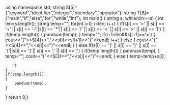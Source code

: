 using namespace std; 
string S[5]= {"keyword","identifier","integer","boundary","operator"}; 
string T[6]= {"main","if","else","for","while","int"}; 
int main() {
string s;
while(cin>>s)
{
    int len=s.length();
    string temp="";
    for(int i=0; i<len; i++)
    {
        if(s[i] == '=' || s[i] == '+' || s[i] == '-'||s[i] == '*'|| s[i] == '/' || s[i] == '<' || s[i] == '>' || s[i] == '!')
        {
            if(temp.length())
            {
                panduan(temp);
            }
            temp="";
            if(i+1<len&&s[i+1]=='=')
            {
                cout<<"("<<S[4]<<","<<s[i]<<s[i+1]<<")"<<endl;
                i++;
            }
            else
            {
                cout<<"("<<S[4]<<","<<s[i]<<")"<<endl;
            }
        }
        else if(s[i] == '(' || s[i] == ')' || s[i] == '{'||s[i] == '}'|| s[i] == ',' || s[i] ==';')
        {
            if(temp.length())
            {
                panduan(temp);
            }
            temp="";
            cout<<"("<<S[3]<<","<<s[i]<<")"<<endl;
        }
        else
        {
            temp=temp+s[i];

        }
    }
    if(temp.length())
    {
        panduan(temp);
    }

}
return 0;}
